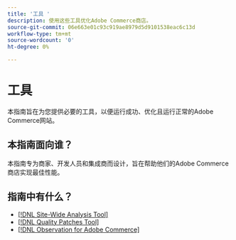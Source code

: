 ```yaml
---
title: '工具 '
description: 使用这些工具优化Adobe Commerce商店。
source-git-commit: 06e663e01c93c919ae8979d5d9101538eac6c13d
workflow-type: tm+mt
source-wordcount: '0'
ht-degree: 0%

---
```


# 工具

本指南旨在为您提供必要的工具，以便运行成功、优化且运行正常的Adobe Commerce网站。

## 本指南面向谁？

本指南专为商家、开发人员和集成商而设计，旨在帮助他们的Adobe Commerce商店实现最佳性能。

## 指南中有什么？

* [[!DNL Site-Wide Analysis Tool]](../tools/site-wide-analysis-tool/intro.md)
* [[!DNL Quality Patches Tool]](https://devdocs.magento.com/quality-patches/tool.html)
* [[!DNL Observation for Adobe Commerce]](../tools/observation-for-adobe-commerce/intro.md)
